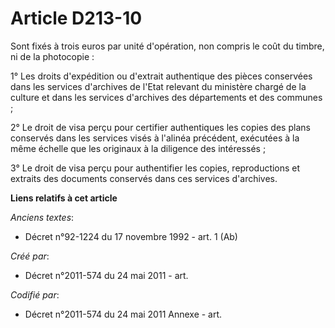 # Article D213-10

Sont fixés à trois euros par unité d'opération, non compris le coût du timbre, ni de la photocopie :

1° Les droits d'expédition ou d'extrait authentique des pièces conservées dans les services d'archives de l'Etat relevant du
ministère chargé de la culture et dans les services d'archives des départements et des communes ;

2° Le droit de visa perçu pour certifier authentiques les copies des plans conservés dans les services visés à l'alinéa
précédent, exécutées à la même échelle que les originaux à la diligence des intéressés ;

3° Le droit de visa perçu pour authentifier les copies, reproductions et extraits des documents conservés dans ces services
d'archives.

**Liens relatifs à cet article**

_Anciens textes_:

  - Décret n°92-1224 du 17 novembre 1992 - art. 1 (Ab)

_Créé par_:

  - Décret n°2011-574 du 24 mai 2011  - art.

_Codifié par_:

  - Décret n°2011-574 du 24 mai 2011 Annexe - art.
